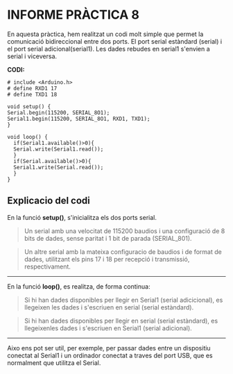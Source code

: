 # INFORME PRÀCTICA 8

En aquesta pràctica, hem realitzat un codi molt simple que permet la comunicació bidireccional entre dos ports. El port serial estàndard (serial) i el port serial adicional(serial1).
Les dades rebudes en serial1 s'envien a serial i viceversa.

**CODI:**

```
# include <Arduino.h>
# define RXD1 17 
# define TXD1 18 

void setup() {
Serial.begin(115200, SERIAL_8O1);
Serial1.begin(115200, SERIAL_8O1, RXD1, TXD1);
}

void loop() {
  if(Serial1.available()>0){
  Serial.write(Serial1.read());
  }
  if(Serial.available()>0){
  Serial1.write(Serial.read());
  }
}
```

## Explicacio del codi  

En la funció **setup()**, s'inicialitza els dos ports serial. 
> Un serial amb una velocitat de 115200 baudios i una configuració de 8 bits de dades, sense paritat i 1 bit de parada (SERIAL_801).

> Un altre serial amb la mateixa configuracio de baudios i de format de dades, utilitzant els pins 17 i 18 per recepció i transmissió, respectivament.
---
En la funció **loop()**, es realitza, de forma continua:

> Si hi han dades disponibles per llegir en Serial1 (serial adicicional), es llegeixen les dades i s'escriuen en serial (serial estàndard).

> Si hi han dades disponibles per llegir en serial (serial estàndard), es llegeixenles dades i s'escriuen en Serial1 (serial adicional).
---

Aixo ens pot ser util, per exemple, per passar dades entre un dispositiu conectat al Serial1 i un ordinador conectat a traves del port USB, que es normalment que utilitza el Serial.